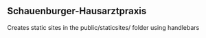 ## Schauenburger-Hausarztpraxis

Creates static sites in the public/staticsites/ folder using handlebars